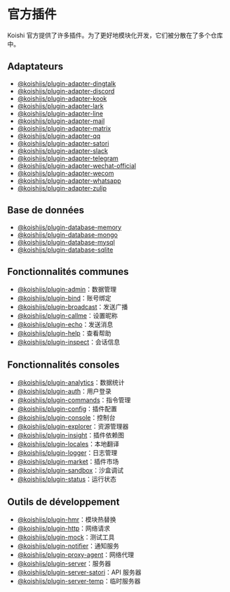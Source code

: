 # 官方插件

Koishi 官方提供了许多插件。为了更好地模块化开发，它们被分散在了多个仓库中。

## Adaptateurs

- [@koishijs/plugin-adapter-dingtalk](./adapter/dingtalk.md)
- [@koishijs/plugin-adapter-discord](./adapter/discord.md)
- [@koishijs/plugin-adapter-kook](./adapter/kook.md)
- [@koishijs/plugin-adapter-lark](./adapter/lark.md)
- [@koishijs/plugin-adapter-line](./adapter/line.md)
- [@koishijs/plugin-adapter-mail](./adapter/mail.md)
- [@koishijs/plugin-adapter-matrix](./adapter/matrix.md)
- [@koishijs/plugin-adapter-qq](./adapter/qq.md)
- [@koishijs/plugin-adapter-satori](./adapter/satori.md)
- [@koishijs/plugin-adapter-slack](./adapter/slack.md)
- [@koishijs/plugin-adapter-telegram](./adapter/telegram.md)
- [@koishijs/plugin-adapter-wechat-official](./adapter/wechat-official.md)
- [@koishijs/plugin-adapter-wecom](./adapter/wecom.md)
- [@koishijs/plugin-adapter-whatsapp](./adapter/whatsapp.md)
- [@koishijs/plugin-adapter-zulip](./adapter/zulip.md)

## Base de données

- [@koishijs/plugin-database-memory](./database/memory.md)
- [@koishijs/plugin-database-mongo](./database/mongo.md)
- [@koishijs/plugin-database-mysql](./database/mysql.md)
- [@koishijs/plugin-database-sqlite](./database/sqlite.md)

## Fonctionnalités communes

- [@koishijs/plugin-admin](./common/admin.md)：数据管理
- [@koishijs/plugin-bind](./common/bind.md)：账号绑定
- [@koishijs/plugin-broadcast](./common/broadcast.md)：发送广播
- [@koishijs/plugin-callme](./common/callme.md)：设置昵称
- [@koishijs/plugin-echo](./common/echo.md)：发送消息
- [@koishijs/plugin-help](./common/help.md)：查看帮助
- [@koishijs/plugin-inspect](./common/inspect.md)：会话信息

## Fonctionnalités consoles

- [@koishijs/plugin-analytics](./console/analytics.md)：数据统计
- [@koishijs/plugin-auth](./console/auth.md)：用户登录
- [@koishijs/plugin-commands](./console/commands.md)：指令管理
- [@koishijs/plugin-config](./console/config.md)：插件配置
- [@koishijs/plugin-console](./console/index.md)：控制台
- [@koishijs/plugin-explorer](./console/explorer.md)：资源管理器
- [@koishijs/plugin-insight](./console/insight.md)：插件依赖图
- [@koishijs/plugin-locales](./console/locales.md)：本地翻译
- [@koishijs/plugin-logger](./console/logger.md)：日志管理
- [@koishijs/plugin-market](./console/market.md)：插件市场
- [@koishijs/plugin-sandbox](./console/sandbox.md)：沙盒调试
- [@koishijs/plugin-status](./console/status.md)：运行状态

## Outils de développement

- [@koishijs/plugin-hmr](./develop/hmr.md)：模块热替换
- [@koishijs/plugin-http](./develop/http.md)：网络请求
- [@koishijs/plugin-mock](./develop/mock.md)：测试工具
- [@koishijs/plugin-notifier](./develop/notifier.md)：通知服务
- [@koishijs/plugin-proxy-agent](./develop/proxy-agent.md)：网络代理
- [@koishijs/plugin-server](./develop/server.md)：服务器
- [@koishijs/plugin-server-satori](./develop/server-satori.md)：API 服务器
- [@koishijs/plugin-server-temp](./develop/server-temp.md)：临时服务器
